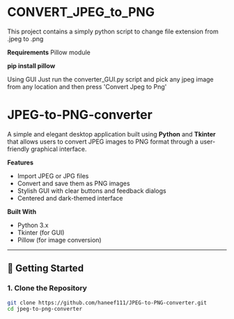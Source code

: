 # CONVERT_JPEG_to_PNG

This project contains a simply python script to change file extension from .jpeg to .png

**Requirements**
Pillow module

**pip install pillow**

Using GUI
Just run the converter_GUI.py script and pick any jpeg image from any location and then press 'Convert Jpeg to Png'
# JPEG-to-PNG-converter
A simple and elegant desktop application built using **Python** and **Tkinter** that allows users to convert JPEG images to PNG format through a user-friendly graphical interface.

**Features**

- Import JPEG or JPG files
- Convert and save them as PNG images
- Stylish GUI with clear buttons and feedback dialogs
- Centered and dark-themed interface

**Built With**

- Python 3.x
- Tkinter (for GUI)
- Pillow (for image conversion)

---

## 🚀 Getting Started

### 1. Clone the Repository
```bash
git clone https://github.com/haneef111/JPEG-to-PNG-converter.git
cd jpeg-to-png-converter

